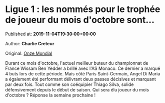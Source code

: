 
# Ligue 1 : les nommés pour le trophée de joueur du mois d'octobre sont...

Published at: **2019-11-04T19:30:00+00:00**

Author: **Charlie Creteur**

Original: [Onze Mondial](http://www.onzemondial.com/ligue-1/2019-2020/ligue-1-les-nommes-pour-le-trophee-de-joueur-du-mois-d-octobre-sont-201642)

Durant ce mois d'octobre, l'actuel meilleur buteur du championnat de France Wissam Ben Yedder a brillé avec l'AS Monaco. Ce dernier a marqué 4 buts lors de cette période. Mais côté Paris Saint-Germain, Angel Di Maria a également été performant délivrant deux passes décisives et marquant par deux fois. Tout comme son coéquipier Thiago Silva, solide défensivement depuis le début de saison. Qui sera élu joueur du mois d'octobre ? Réponse la semaine prochaine !
